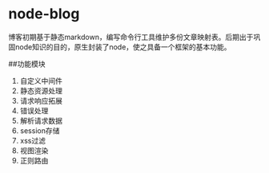 # node-blog

博客初期基于静态markdown，编写命令行工具维护多份文章映射表。后期出于巩固node知识的目的，原生封装了node，使之具备一个框架的基本功能。

<!-- 使用[mongodb](http://www.mongodb.org/)做存储 -->

##功能模块

1. 自定义中间件
2. 静态资源处理
3. 请求响应拓展
4. 错误处理
5. 解析请求数据
6. session存储
7. xss过滤
8. 视图渲染
9. 正则路由
